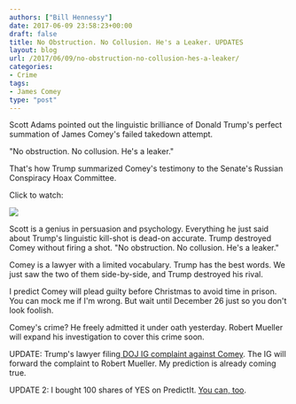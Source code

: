 ```yaml
---
authors: ["Bill Hennessy"]
date: 2017-06-09 23:58:23+00:00
draft: false
title: No Obstruction. No Collusion. He's a Leaker. UPDATES
layout: blog
url: /2017/06/09/no-obstruction-no-collusion-hes-a-leaker/
categories:
- Crime
tags:
- James Comey
type: "post"
---
```


Scott Adams pointed out the linguistic brilliance of Donald Trump's perfect summation of James Comey's failed takedown attempt.

"No obstruction. No collusion. He's a leaker."

That's how Trump summarized Comey's testimony to the Senate's Russian Conspiracy Hoax Committee.

Click to watch:

[![](https://hennessysview.com/wp-content/uploads/2017/06/Screenshot-2017-06-09-18.57.19.png)
](https://www.periscope.tv/ScottAdamsSays/1dRJZAeZryXGB?t=3s)

Scott is a genius in persuasion and psychology. Everything he just said about Trump's linguistic kill-shot is dead-on accurate. Trump destroyed Comey without firing a shot. "No obstruction. No collusion. He's a leaker."

Comey is a lawyer with a limited vocabulary. Trump has the best words. We just saw the two of them side-by-side, and Trump destroyed his rival.

I predict Comey will plead guilty before Christmas to avoid time in prison. You can mock me if I'm wrong. But wait until December 26 just so you don't look foolish.

Comey's crime? He freely admitted it under oath yesterday. Robert Mueller will expand his investigation to cover this crime soon.

UPDATE: Trump's lawyer filing[ DOJ IG complaint against Comey](https://www.thegatewaypundit.com/2017/06/report-trumps-lawyer-file-complaint-doj-comey-leak/). The IG will forward the complaint to Robert Mueller. My prediction is already coming true.

UPDATE 2: I bought 100 shares of YES on PredictIt. [You can, too](https://www.predictit.org/Contract/6876/Will-a-federal-criminal-charge-be-filed-against-James-Comey-in-2017#data).
